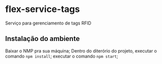 # flex-service-tags
Serviço para gerenciamento de tags RFID

## Instalação do ambiente
Baixar o NMP pra sua máquina;
Dentro do diterório do projeto, executar o comando `npm install`;
executar o comando `npm start`;
